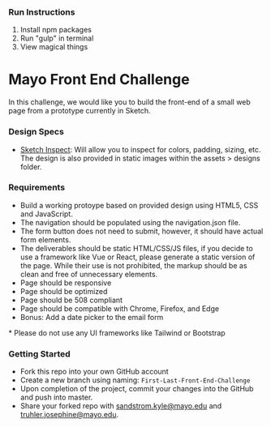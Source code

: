 ### Run Instructions

1. Install npm packages
2. Run "gulp" in terminal
3. View magical things

# Mayo Front End Challenge

In this challenge, we would like you to build the front-end of a small web page from a prototype currently in Sketch.

### Design Specs

-   [Sketch Inspect](https://www.sketch.com/s/7731bba0-4b61-4792-a314-ed06234cc5e4): Will allow you to inspect for colors, padding, sizing, etc.  
    The design is also provided in static images within the assets > designs folder.

### Requirements

-   Build a working protoype based on provided design using HTML5, CSS and JavaScript.
-   The navigation should be populated using the navigation.json file.
-   The form button does not need to submit, however, it should have actual form elements.
-   The deliverables should be static HTML/CSS/JS files, if you decide to use a framework like Vue
    or React, please generate a static version of the page. While their use is not prohibited, the
    markup should be as clean and free of unnecessary elements.
-   Page should be responsive
-   Page should be optimized
-   Page should be 508 compliant
-   Page should be compatible with Chrome, Firefox, and Edge
-   Bonus: Add a date picker to the email form

\* Please do not use any UI frameworks like Tailwind or Bootstrap

### Getting Started

-   Fork this repo into your own GitHub account
-   Create a new branch using naming: `First-Last-Front-End-Challenge`
-   Upon completion of the project, commit your changes into the GitHub and push into master.
-   Share your forked repo with sandstrom.kyle@mayo.edu and truhler.josephine@mayo.edu.